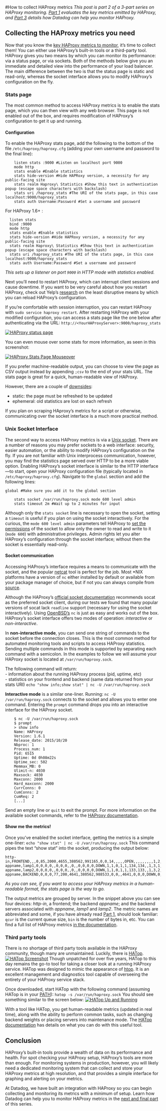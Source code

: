 #How to collect HAProxy metrics
_This post is part 2 of a 3-part series on HAProxy monitoring. [Part 1](http://www.datadoghq.com/blog/monitoring-haproxy-performance-metrics) evaluates the key metrics emitted by HAProxy, and [Part 3](http://www.datadoghq.com/blog/monitor-haproxy-with-datadog) details how Datadog can help you monitor HAProxy._

## Collecting the HAProxy metrics you need

Now that you know the [key HAProxy metrics to monitor](http://www.datadoghq.com/blog/monitoring-haproxy-performance-metrics), it’s time to collect them! You can either use HAProxy’s built-in tools or a third-party tool. HAProxy gives you two means by which you can monitor its performance: via a status page, or via sockets. Both of the methods below give you an immediate and detailed view into the performance of your load balancer. The main difference between the two is that the status page is static and read-only, whereas the socket interface allows you to modify HAProxy’s configuration on the fly.

### Stats page

The most common method to access HAProxy metrics is to enable the stats page, which you can then view with any web browser. This page is not enabled out of the box, and requires modification of HAProxy’s configuration to get it up and running.

#### Configuration

To enable the HAProxy stats page, add the following to the bottom of the file `/etc/haproxy/haproxy.cfg` (adding your own username and password to the final line):

        listen stats :9000 #Listen on localhost port 9000
        mode http
        stats enable #Enable statistics
        stats hide-version #Hide HAPRoxy version, a necessity for any public-facing site
        stats realm Haproxy\ Statistics #Show this text in authentication popup (escape space characters with backslash)
        stats uri /haproxy_stats #The URI of the stats page, in this case localhost:9000/haproxy_stats
        stats auth Username:Password #Set a username and password

For HAProxy 1.6+ :

      listen stats
      bind :9000
      mode http
      stats enable #Enable statistics
      stats hide-version #Hide HAPRoxy version, a necessity for any public-facing site
      stats realm Haproxy\ Statistics #Show this text in authentication popup (escape space characters with backslash)
      stats uri /haproxy_stats #The URI of the stats page, in this case localhost:9000/haproxy_stats
      stats auth Username:Password #Set a username and password

_This sets up a listener on port `9000` in HTTP mode with statistics enabled._ 

Next you’ll need to restart HAProxy, which can interrupt client sessions and cause downtime. If you want to be very careful about how you restart HAProxy, check out Yelp’s [research](http://engineeringblog.yelp.com/2015/04/true-zero-downtime-haproxy-reloads.html) on the least disruptive means by which you can reload HAProxy’s configuration. 

If you’re comfortable with session interruption, you can restart HAProxy with `sudo service haproxy restart`. After restarting HAProxy with your modified configuration, you can access a stats page like the one below after authenticating via the URL: `http://<YourHAProxyServer>:9000/haproxy_stats` 

[![HAProxy status page](https://don08600y3gfm.cloudfront.net/ps3b/blog/images/2015-10-haproxy/haproxy-stats-page.png)](https://don08600y3gfm.cloudfront.net/ps3b/blog/images/2015-10-haproxy/haproxy-stats-page.png) 

You can even mouse over some stats for more information, as seen in this screenshot: 

[![HAProxy Stats Page Mouseover](https://don08600y3gfm.cloudfront.net/ps3b/blog/images/2015-10-haproxy/stats-page-mouseover.png)](https://don08600y3gfm.cloudfront.net/ps3b/blog/images/2015-10-haproxy/stats-page-mouseover.png) 

If you prefer machine-readable output, you can choose to view the page as CSV output instead by appending `;csv` to the end of your stats URL. The stats page is great for a quick, human-readable view of HAProxy. 

However, there are a couple of [downsides](https://www.datadoghq.com/blog/haproxy-monitoring/):  
- static: the page must be refreshed to be updated  
- ephemeral: old statistics are lost on each refresh 

If you plan on scraping HAproxy’s metrics for a script or otherwise, communicating over the socket interface is a much more practical method.

### Unix Socket Interface

The second way to access HAProxy metrics is via a [Unix socket](https://en.wikipedia.org/wiki/Unix_domain_socket). There are a number of reasons you may prefer sockets to a web interface: security, easier automation, or the ability to modify HAProxy’s configuration on the fly. If you are not familiar with Unix interprocess communication, however, you may find the statistics page served over HTTP to be a more viable option. Enabling HAProxy’s socket interface is similar to the HTTP interface—to start, open your HAProxy configuration file (typically located in `/etc/haproxy/haproxy.cfg`). Navigate to the `global` section and add the following lines:

    global #Make sure you add it to the global section

        stats socket /var/run/haproxy.sock mode 600 level admin
        stats timeout 2m #Wait up to 2 minutes for input

Although only the `stats socket` line is necessary to open the socket, setting a `timeout` is useful if you plan on using the socket interactively. For the curious, the `mode 600 level admin` parameters tell HAProxy to [set the permissions](https://en.wikipedia.org/wiki/File_system_permissions#Numeric_notation) of the socket to allow only the owner to read and write to it (`mode 600`) with administrative privileges. Admin rights let you alter HAProxy’s configuration through the socket interface; without them the socket is essentially read-only.

#### Socket communication

Accessing HAProxy’s interface requires a means to communicate with the socket, and the popular [netcat](http://nc110.sourceforge.net/) tool is perfect for the job. Most *NIX platforms have a version of `nc` either installed by default or available from your package manager of choice, but if not you can always compile from [source](http://sourceforge.net/projects/nc110/files/). 

Although the HAProxy’s [official socket documentation](https://cbonte.github.io/haproxy-dconv/configuration-1.5.html#9.2) recommends socat as the preferred socket client, during our tests we found that many popular versions of socat lack `readline` support (necessary for using the socket interactively). Using [OpenBSD’s](https://askubuntu.com/questions/346869/what-are-the-diffrences-between-netcat-traditional-and-netcat-openbsd) `nc` is just as easy and works out of the box. HAProxy’s socket interface offers two modes of operation: _interactive_ or _non-interactive_. 

In **non-interactive mode**, you can send one string of commands to the socket before the connection closes. This is the most common method for automated monitoring tools and scripts to access HAProxy statistics. Sending multiple commands in this mode is supported by separating each command with a semicolon. In the examples to follow we will assume your HAProxy socket is located at `/var/run/haproxy.sock`. 

The following command will return:  
    - information about the running HAProxy process (pid, uptime, etc)   
    - statistics on your frontend and backend (same data returned from your stats URI) `echo "show info;show stat" | nc -U /var/run/haproxy.sock`   

**Interactive mode** is a similar one-liner. Running: `nc -U /var/run/haproxy.sock` connects to the socket and allows you to enter one command. Entering the `prompt` command drops you into an interactive interface for the HAProxy socket.

        $ nc -U /var/run/haproxy.sock
        $ prompt 
        > show info
        Name: HAProxy
        Version: 1.6.1
        Release_date: 2015/10/20
        Nbproc: 1
        Process_num: 1
        Pid: 6515
        Uptime: 0d 0h08m22s
        Uptime_sec: 502
        Memmax_MB: 0
        Ulimit-n: 4030
        Maxsock: 4030
        Maxconn: 2000
        Hard_maxconn: 2000
        CurrConns: 0
        CumConns: 2
        CumReq: 2
        [...]

Send an empty line or `quit` to exit the prompt. For more information on the available socket commands, refer to the [HAProxy documentation](https://cbonte.github.io/haproxy-dconv/configuration-1.5.html#9.2-add%20acl).

#### Show me the metrics!

Once you’ve enabled the socket interface, getting the metrics is a simple one-liner: `echo "show stat" | nc -U /var/run/haproxy.sock` This command pipes the text “show stat” into the socket, producing the output below:

    http-in,FRONTEND,,,0,85,2000,4655,380562,991165,0,0,14,,,,,OPEN,,,,,,,,,1,2,0,,,,0,0,0,3305,,,,0,0,0,14,4641,0,,0,3305,4655,,,0,0,0,0,,,,,,,,
    appname,lamp1,0,0,0,0,,0,0,0,,0,,0,0,0,0,DOWN,1,1,0,1,1,134,134,,1,3,1,,0,,2,0,,0,L4TOUT,,2002,0,0,0,0,0,0,0,,,,0,0,,,,,-1,,,0,0,0,0,
    appname,lamp2,0,0,0,0,,0,0,0,,0,,0,0,0,0,DOWN,1,1,0,1,1,133,133,,1,3,2,,0,,2,0,,0,L4TOUT,,2002,0,0,0,0,0,0,0,,,,0,0,,,,,-1,,,0,0,0,0,
    appname,BACKEND,0,0,0,77,200,4641,380562,988533,0,0,,4641,0,0,0,DOWN,0,0,0,,1,133,133,,1,3,0,,0,,1,0,,3292,,,,0,0,0,0,4641,0,,,,,0,0,0,0,0,0,-1,,,0,0,0,0, 

_As you can see, if you want to access your HAProxy metrics in a human-readable format, the stats page is the way to go._ 

The output metrics are grouped by server. In the snippet above you can see four devices: _http-in_, a frontend; the backend _appname_; and the backend servers associated with _appname_, _lamp1_ and _lamp2_. The metric names are abbreviated and some, if you have already read [Part 1](http://www.datadoghq.com/blog/monitoring-haproxy-performance-metrics), should look familiar: `qcur` is the current queue size, `bin` is the number of bytes in, etc. You can find a full list of HAProxy metrics [in the documentation](https://cbonte.github.io/haproxy-dconv/configuration-1.5.html#9.1).

### Third party tools

There is no shortage of third party tools available in the HAProxy community, though many are unmaintained. Luckily, there is [HATop](http://feurix.org/projects/hatop/). [![HATop Screenshot](https://don08600y3gfm.cloudfront.net/ps3b/blog/images/2015-10-haproxy/hatop-screen.png)](https://don08600y3gfm.cloudfront.net/ps3b/blog/images/2015-10-haproxy/hatop-screen.png) Though unpatched for over five years, HATop to this day remains the go-to tool for taking a closer look at a running HAProxy service. HATop was designed to mimic the appearance of [htop](https://en.wikipedia.org/wiki/Htop). It is an excellent management and diagnostics tool capable of overseeing the entirety of your HAProxy service stack. 

Once downloaded, start HATop with the following command (assuming HATop is in your [PATH](https://en.wikipedia.org/wiki/PATH_(variable))): `hatop -s /var/run/haproxy.sock` You should see something similar to the screen below: 
[![HATop Up and Running](https://don08600y3gfm.cloudfront.net/ps3b/blog/images/2015-10-haproxy/hatop-output.png)](https://don08600y3gfm.cloudfront.net/ps3b/blog/images/2015-10-haproxy/hatop-output.png) 

With a tool like HATop, you get human-readable metrics (updated in real time), along with the ability to perform common tasks, such as changing backend weights or placing servers into maintenance mode. The [HATop documentation](http://feurix.org/projects/hatop/readme/#) has details on what you can do with this useful tool.

## Conclusion

HAProxy’s built-in tools provide a wealth of data on its performance and health. For spot checking your HAProxy setup, HAProxy’s tools are more than enough. For monitoring systems in production, however, you will likely need a dedicated monitoring system that can collect and store your HAProxy metrics at high resolution, and that provides a simple interface for graphing and alerting on your metrics. 

At Datadog, we have built an integration with HAProxy so you can begin collecting and monitoring its metrics with a minimum of setup. Learn how Datadog can help you to monitor HAProxy metrics in the [next and final part](http://www.datadoghq.com/blog/monitor-haproxy-with-datadog) of this series.